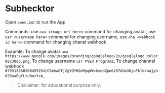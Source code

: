 # Subhecktor

Open `open.bat` to run the App

Commands:
use `ava <image url here>` command for changing avatar, 
use `usr <username here>` command for changing username, 
use `cha <webhook id here>`  command for changing chanel webhook 
    
Exapmle:
To change avatar `ava https://www.google.com/images/branding/googlelogo/2x/googlelogo_color_92x30dp.png`,
To change username `usr PVER Programz`, 
To change channel webhook `879312858360459294/C5mhwOTj2gYQYHGoMpqdWv6zwbZpm6i57dUw3bjuPklk4najyh-620oaPqYLzuBosYzA`, 

> Disclaimer: for educational purpose only.
